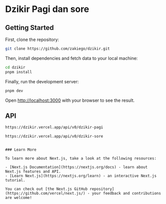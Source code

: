# Dzikir Pagi dan sore

## Getting Started

First, clone the repository:

```bash
git clone https://github.com/zakiego/dzikir.git
```

Then, install dependencies and fetch data to your local machine:

```bash
cd dzikir
pnpm install
```

Finally, run the development server:

```bash
pnpm dev
```

Open [http://localhost:3000](http://localhost:3000) with your browser to see the result.

## API

```bash
https://dzikir.vercel.app/api/v0/dzikir-pagi

https://dzikir.vercel.app/api/v0/dzikir-sore
```

```

### Learn More

To learn more about Next.js, take a look at the following resources:

- [Next.js Documentation](https://nextjs.org/docs) - learn about Next.js features and API.
- [Learn Next.js](https://nextjs.org/learn) - an interactive Next.js tutorial.

You can check out [the Next.js GitHub repository](https://github.com/vercel/next.js/) - your feedback and contributions are welcome!
```
